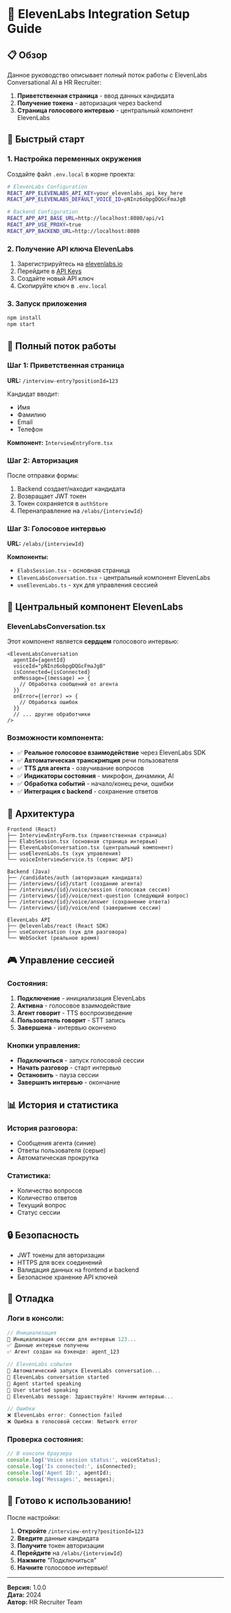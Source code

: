 # 🎤 ElevenLabs Integration Setup Guide

## 📋 Обзор

Данное руководство описывает полный поток работы с ElevenLabs Conversational AI в HR Recruiter:

1. **Приветственная страница** - ввод данных кандидата
2. **Получение токена** - авторизация через backend
3. **Страница голосового интервью** - центральный компонент ElevenLabs

## 🚀 Быстрый старт

### 1. Настройка переменных окружения

Создайте файл `.env.local` в корне проекта:

```bash
# ElevenLabs Configuration
REACT_APP_ELEVENLABS_API_KEY=your_elevenlabs_api_key_here
REACT_APP_ELEVENLABS_DEFAULT_VOICE_ID=pNInz6obpgDQGcFmaJgB

# Backend Configuration
REACT_APP_API_BASE_URL=http://localhost:8080/api/v1
REACT_APP_USE_PROXY=true
REACT_APP_BACKEND_URL=http://localhost:8080
```

### 2. Получение API ключа ElevenLabs

1. Зарегистрируйтесь на [elevenlabs.io](https://elevenlabs.io)
2. Перейдите в [API Keys](https://elevenlabs.io/app/api-keys)
3. Создайте новый API ключ
4. Скопируйте ключ в `.env.local`

### 3. Запуск приложения

```bash
npm install
npm start
```

## 🔄 Полный поток работы

### Шаг 1: Приветственная страница

**URL:** `/interview-entry?positionId=123`

Кандидат вводит:
- Имя
- Фамилию  
- Email
- Телефон

**Компонент:** `InterviewEntryForm.tsx`

### Шаг 2: Авторизация

После отправки формы:
1. Backend создает/находит кандидата
2. Возвращает JWT токен
3. Токен сохраняется в `authStore`
4. Перенаправление на `/elabs/{interviewId}`

### Шаг 3: Голосовое интервью

**URL:** `/elabs/{interviewId}`

**Компоненты:**
- `ElabsSession.tsx` - основная страница
- `ElevenLabsConversation.tsx` - центральный компонент ElevenLabs
- `useElevenLabs.ts` - хук для управления сессией

## 🎯 Центральный компонент ElevenLabs

### ElevenLabsConversation.tsx

Этот компонент является **сердцем** голосового интервью:

```tsx
<ElevenLabsConversation
  agentId={agentId}
  voiceId="pNInz6obpgDQGcFmaJgB"
  isConnected={isConnected}
  onMessage={(message) => {
    // Обработка сообщений от агента
  }}
  onError={(error) => {
    // Обработка ошибок
  }}
  // ... другие обработчики
/>
```

### Возможности компонента:

- ✅ **Реальное голосовое взаимодействие** через ElevenLabs SDK
- ✅ **Автоматическая транскрипция** речи пользователя
- ✅ **TTS для агента** - озвучивание вопросов
- ✅ **Индикаторы состояния** - микрофон, динамики, AI
- ✅ **Обработка событий** - начало/конец речи, ошибки
- ✅ **Интеграция с backend** - сохранение ответов

## 🔧 Архитектура

```
Frontend (React)
├── InterviewEntryForm.tsx (приветственная страница)
├── ElabsSession.tsx (основная страница интервью)
├── ElevenLabsConversation.tsx (центральный компонент)
├── useElevenLabs.ts (хук управления)
└── voiceInterviewService.ts (сервис API)

Backend (Java)
├── /candidates/auth (авторизация кандидата)
├── /interviews/{id}/start (создание агента)
├── /interviews/{id}/voice/session (голосовая сессия)
├── /interviews/{id}/voice/next-question (следующий вопрос)
├── /interviews/{id}/voice/answer (сохранение ответа)
└── /interviews/{id}/voice/end (завершение сессии)

ElevenLabs API
├── @elevenlabs/react (React SDK)
├── useConversation (хук для разговора)
└── WebSocket (реальное время)
```

## 🎮 Управление сессией

### Состояния:

1. **Подключение** - инициализация ElevenLabs
2. **Активна** - голосовое взаимодействие
3. **Агент говорит** - TTS воспроизведение
4. **Пользователь говорит** - STT запись
5. **Завершена** - интервью окончено

### Кнопки управления:

- **Подключиться** - запуск голосовой сессии
- **Начать разговор** - старт интервью
- **Остановить** - пауза сессии
- **Завершить интервью** - окончание

## 📊 История и статистика

### История разговора:
- Сообщения агента (синие)
- Ответы пользователя (серые)
- Автоматическая прокрутка

### Статистика:
- Количество вопросов
- Количество ответов
- Текущий вопрос
- Статус сессии

## 🔒 Безопасность

- JWT токены для авторизации
- HTTPS для всех соединений
- Валидация данных на frontend и backend
- Безопасное хранение API ключей

## 🐛 Отладка

### Логи в консоли:

```javascript
// Инициализация
🎤 Инициализация сессии для интервью 123...
✅ Данные интервью получены
✅ Агент создан на бэкенде: agent_123

// ElevenLabs события
🚀 Автоматический запуск ElevenLabs conversation...
🎤 ElevenLabs conversation started
🤖 Agent started speaking
👤 User started speaking
📨 ElevenLabs message: Здравствуйте! Начнем интервью...

// Ошибки
❌ ElevenLabs error: Connection failed
❌ Ошибка в голосовой сессии: Network error
```

### Проверка состояния:

```javascript
// В консоли браузера
console.log('Voice session status:', voiceStatus);
console.log('Is connected:', isConnected);
console.log('Agent ID:', agentId);
console.log('Messages:', messages);
```

## 🚀 Готово к использованию!

После настройки:

1. **Откройте** `/interview-entry?positionId=123`
2. **Введите** данные кандидата
3. **Получите** токен авторизации
4. **Перейдите** на `/elabs/{interviewId}`
5. **Нажмите** "Подключиться"
6. **Начните** голосовое интервью!

---

**Версия:** 1.0.0  
**Дата:** 2024  
**Автор:** HR Recruiter Team 
